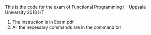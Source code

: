 This is the code for the exam of Functional Programming I - Uppsala University 2018 HT

1. The instruction is in Exam.pdf
2. All the necessary commands are in the command.txt
